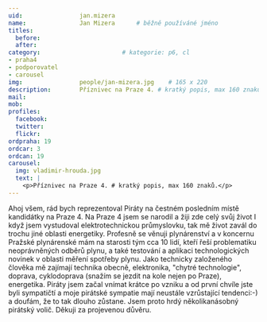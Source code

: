 ```yaml
---
uid:                jan.mizera
name:               Jan Mizera  	# běžně používáné jméno
titles:
  before:
  after:
category:                       # kategorie: p6, cl
- praha4
- podporovatel
- carousel
img: 		        people/jan-mizera.jpg    # 165 x 220
description:        Příznivec na Praze 4. # kratký popis, max 160 znaků
mail:
mob: 			
profiles:
  facebook:
  twitter: 
  flickr: 
ordpraha: 19
ordcar: 3
ordcan: 19
carousel:
  img: vladimir-hrouda.jpg
  text: |
    <p>Příznivec na Praze 4. # kratký popis, max 160 znaků.</p>
---
```

Ahoj všem, rád bych reprezentoval Piráty na čestném posledním místě kandidátky na Praze 4. Na Praze 4 jsem se narodil a žiji zde celý svůj život I když jsem vystudoval elektrotechnickou průmyslovku, tak mě život zavál do trochu jiné oblasti energetiky. Profesně se věnuji plynárenství a v koncernu Pražské plynárenské mám na starosti tým cca 10 lidí, kteří řeší problematiku neoprávněných odběrů plynu, a také testování a aplikaci technologických novinek v oblasti měření spotřeby plynu. Jako technicky založeného člověka mě zajímají technika obecně, elektronika, "chytré technologie", doprava, cyklodoprava (snažím se jezdit na kole nejen po Praze), energetika. Piráty jsem začal vnímat krátce po vzniku a od první chvíle jste byli sympatičtí a moje pirátské sympatie mají neustále vzrůstající tendenci:-) a doufám, že to tak dlouho zůstane. Jsem proto hrdý několikanásobný pirátský volič. Děkuji za projevenou důvěru.
